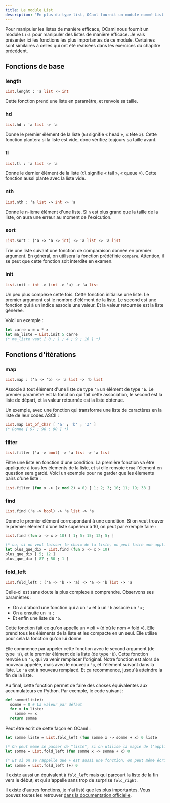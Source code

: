 ```yaml
---
title: Le module List
description: "En plus du type list, OCaml fournit un module nommé List pour manipuler de manière efficace des séries de données."
---
```


Pour manipuler les listes de manière efficace, OCaml nous fournit un module `List` pour manipuler des listes de manière efficace.
Je vais présenter ici les fonctions les plus importantes de ce module. Certaines sont similaires à celles qui ont été réalisées
dans les exercices du chapitre précédent.

## Fonctions de base

### length

```ocaml
List.lenght : 'a list -> int
```

Cette fonction prend une liste en paramètre, et renvoie sa taille.

### hd

```ocaml
List.hd : 'a list -> 'a
```

Donne le premier élément de la liste (`hd` signifie « head », « tête »). Cette fonction plantera si
la liste est vide, donc vérifiez toujours sa taille avant.

### tl

```ocaml
List.tl : 'a list -> 'a
```

Donne le dernier élément de la liste (`tl` signifie « tail », « queue »). Cette fonction aussi plante
avec la liste vide.

### nth

```ocaml
List.nth : 'a list -> int -> 'a
```

Donne le n-ième élément d'une liste. Si `n` est plus grand que la taille de la liste, on aura une erreur au moment
de l'exécution.

### sort

```ocaml
List.sort : ('a -> 'a -> int) -> 'a list -> 'a list
```

Trie une liste suivant une fonction de comparaison donnée en premier argument. En général, on utilisera la fonction
prédéfinie `compare`. Attention, il se peut que cette fonction soit interdite en examen.

### init

```ocaml
List.init : int -> (int -> 'a) -> 'a list
```

Un peu plus complexe cette fois. Cette fonction initialise une liste. Le premier argument est le nombre d'élément de la liste.
Le second est une fonction qui à un indice associe une valeur. Et la valeur retournée est la liste générée.

Voici un exemple :

```ocaml
let carre x = x * x
let ma_liste = List.init 5 carre
(* ma_liste vaut [ 0 ; 1 ; 4 ; 9 ; 16 ] *)
```

## Fonctions d'itérations

### map

```ocaml
List.map : ('a -> 'b) -> 'a list -> 'b list
```

Associe à tout élément d'une liste de type `'a` un élément de type `'b`.
Le premier paramètre est la fonction qui fait cette association, le second est la liste de départ,
et la valeur retournée est la liste obtenue.

Un exemple, avec une fonction qui transforme une liste de caractères en la liste de leur codes ASCII :

```ocaml
List.map int_of_char [ 'a' ; 'b' ; 'Z' ]
(* Donne [ 97 ; 98 ; 90 ] *)
```

### filter

```ocaml
List.filter ('a -> bool) -> 'a list -> 'a list
```

Filtre une liste en fonction d'une condition. La première fonction va être appliquée à tous les élements
de la liste, et si elle renvoie `true` l'élement en question sera gardé. Voici un exemple pour ne garder que
les élements pairs d'une liste :

```ocaml
List.filter (fun x -> (x mod 2) = 0) [ 1; 2; 3; 10; 11; 19; 38 ]
```

### find

```ocaml
List.find ('a -> bool) -> 'a list -> 'a
```

Donne le premier élément correspondant à une condition. Si on veut trouver le premier élément d'une
liste supérieur à 10, on peut par exemple faire :

```ocaml
List.find (fun x -> x > 10) [ 1; 5; 15; 12; 5; ]

(* ou, si on veut laisser le choix de la liste, on peut faire une application partielle : *)
let plus_que_dix = List.find (fun x -> x > 10)
plus_que_dix [ 5; 12 ]
plus_que_dix [ 87 ; 50 ; 1 ]
```

### fold_left

```ocaml
List.fold_left : ('a -> 'b -> 'a) -> 'a -> 'b list -> 'a
```

Celle-ci est sans doute la plus complexe à comprendre. Observons ses paramètres :

- On a d'abord une fonction qui à un `'a` et à un `'b` associe un `'a` ;
- On a ensuite un `'a` ;
- Et enfin une liste de `'b`.

Cette fonction fait ce qu'on appelle un « pli » (d'où le nom « fold »). Elle prend tous les éléments de la
liste et les compacte en un seul. Elle utilise pour cela la fonction qu'on lui donne.

Elle commence par appeler cette fonction avec le second argument (de type `'a`), et le premier élément de la liste
(de type `'b`). Cette fonction renvoie un `'a`, qui va venir remplacer l'original. Notre fonction est alors de nouveau
appelée, mais avec le nouveau `'a`, et l'élément suivant dans la liste. Le `'a` est à nouveau remplacé. Et ça recommence,
jusqu'à atteindre la fin de la liste.

Au final, cette fonction permet de faire des choses équivalentes aux accumulateurs en Python. Par exemple, le code suivant :

```python
def somme(liste):
  somme = 0 # La valeur par défaut
  for x in liste:
    somme += x
  return somme
```

Peut être écrit de cette façon en OCaml :

```ocaml
let somme liste = List.fold_left (fun somme x -> somme + x) 0 liste

(* On peut même se passer de "liste", si on utilise la magie de l'application partielle : *)
let somme = List.fold_left (fun somme x -> somme + x) 0

(* Et si on se rappelle que + est aussi une fonction, on peut même écrire directement : *)
let somme = List.fold_left (+) 0
```

Il existe aussi un équivalent à `fold_left` mais qui parcourt la liste de la fin vers le début, et qui s'appelle sans trop de surprise `fold_right`.

Il existe d'autres fonctions, je n'ai listé que les plus importantes. Vous pouvez toutes
les retrouver [dans la documentation officielle](https://caml.inria.fr/pub/docs/manual-ocaml/libref/List.html).
